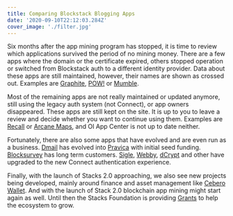 ```yaml
---
title: Comparing Blockstack Blogging Apps
date: '2020-09-10T22:12:03.284Z'
cover_image: './filter.jpg'
---
```


Six months after the app mining program has stopped, it is time to review which applications survived the period of no mining money. There are a few apps where the domain or the certificate expired, others stopped operation or switched from Blockstack auth to a different identity provider. Data about these apps are still maintained, however, their names are shown as crossed out. Examples are [Graphite](https://app-center.openintents.org/appco/216), [POW!](https://app-center.openintents.org/appco/1858) or [Mumble](https://app-center.openintents.org/appco/2098).

Most of the remaining apps are not really maintained or updated anymore, still using the legacy auth system (not Connect), or app owners disappeared. These apps are still kept on the site. It is up to you to leave a review and decide whether you want to continue using them. Examples are [Recall](https://app-center.openintents.org/appco/825) or [Arcane Maps](https://app-center.openintents.org/appco/1896/#reviews), and OI App Center is not up to date neither.

Fortunately, there are also some apps that have evolved and are even run as a business. [Dmail](https://app-center.openintents.org/appco/1318) has evolved into [Pravica](https://app-center.openintents.org/appco/-102) with initial seed funding. [Blocksurvey](https://app-center.openintents.org/appco/1571) has long term customers. [Sigle](https://app-center.openintents.org/appco/1092), [Webby](https://app-center.openintents.org/appco/1594), [dCrypt](https://app-center.openintents.org/appco/1723) and other have upgraded to the new Connect authentication experience.

Finally, with the launch of Stacks 2.0 approaching, we also see new projects being developed, mainly around finance and asset management like [Cebero Wallet](https://app-center.openintents.org/appco/-101). And with the launch of Stack 2.0 blockchain app mining might start again as well. Until then the Stacks Foundation is providing [Grants](https://github.com/stacksgov/Stacks-Grants/blob/master/README.md) to help the ecosystem to grow.
